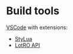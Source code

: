 # Build tools
[VSCode](https://code.visualstudio.com/) with extensions:  
- [StyLua](https://marketplace.visualstudio.com/items?itemName=JohnnyMorganz.stylua)
- [LotRO API](https://marketplace.visualstudio.com/items?itemName=lunarwtr.lotro-api)
